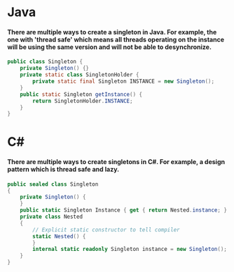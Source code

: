 # Java
#### There are multiple ways to create a singleton in Java. For example, the one with 'thread safe' which means all threads operating on the instance will be using the same version and will not be able to desynchronize.
```java
public class Singleton {
    private Singleton() {}
    private static class SingletonHolder {
        private static final Singleton INSTANCE = new Singleton();
    }
    public static Singleton getInstance() {
        return SingletonHolder.INSTANCE;
    }
}
```

# C#
#### There are multiple ways to create singletons in C#. For example, a design pattern which is thread safe and lazy.
```c#
public sealed class Singleton
{
    private Singleton() {
    }
    public static Singleton Instance { get { return Nested.instance; } }  
    private class Nested
    {
        // Explicit static constructor to tell compiler
        static Nested() {
        }
        internal static readonly Singleton instance = new Singleton();
    }
}
```

